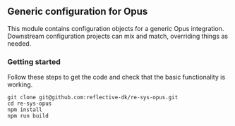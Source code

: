 ## Generic configuration for Opus ##

This module contains configuration objects for a generic Opus
integration. Downstream configuration projects can mix and match, overriding
things as needed.

### Getting started ###

Follow these steps to get the code and check that the basic functionality is
working.

```
git clone git@github.com:reflective-dk/re-sys-opus.git
cd re-sys-opus
npm install
npm run build
```
